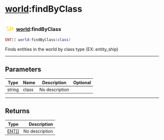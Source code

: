 # [world](../world/README.md):findByClass

### <img src="../../.gitbook/assets/shared.png" width="32" height="32" /> [world](../world/README.md):findByClass

```lua
ENT[] world:findByClass(class)
```

Finds entities in the world by class type (EX: entity_ship)<br>

-----------------
## Parameters

| Type   | Name | Description | Optional |
| ------ | ---- | ----------- | -------: |
| string | class | No description |   |

-----------------
## Returns

| Type   | Description |
| ------ | ----------: |
| [ENT[]](../ent[]/README.md) | No description |
